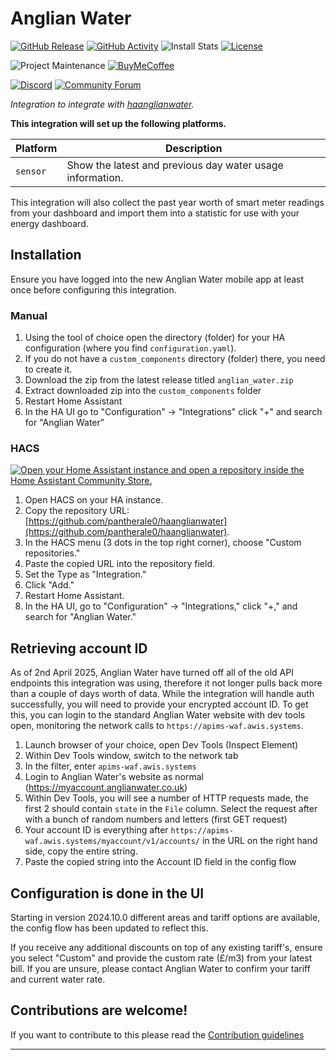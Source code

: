 # Anglian Water

[![GitHub Release][releases-shield]][releases]
[![GitHub Activity][commits-shield]][commits]
![Install Stats][stats]
[![License][license-shield]](LICENSE)

![Project Maintenance][maintenance-shield]
[![BuyMeCoffee][buymecoffeebadge]][buymecoffee]

[![Discord][discord-shield]][discord]
[![Community Forum][forum-shield]][forum]

_Integration to integrate with [haanglianwater][haanglianwater]._

**This integration will set up the following platforms.**

| Platform | Description                                    |
| -------- | ---------------------------------------------- |
| `sensor` | Show the latest and previous day water usage information. |

This integration will also collect the past year worth of smart meter readings from your dashboard and import them into a statistic for use with your energy dashboard.

## Installation

Ensure you have logged into the new Anglian Water mobile app at least once before configuring this integration.

### Manual

1. Using the tool of choice open the directory (folder) for your HA configuration (where you find `configuration.yaml`).
1. If you do not have a `custom_components` directory (folder) there, you need to create it.
1. Download the zip from the latest release titled `anglian_water.zip`
1. Extract downloaded zip into the `custom_components` folder
1. Restart Home Assistant
1. In the HA UI go to "Configuration" -> "Integrations" click "+" and search for "Anglian Water"

### HACS

[![Open your Home Assistant instance and open a repository inside the Home Assistant Community Store.](https://my.home-assistant.io/badges/hacs_repository.svg)](https://my.home-assistant.io/redirect/hacs_repository/?owner=pantherale0&category=integration&repository=haanglianwater)

1. Open HACS on your HA instance.
1. Copy the repository URL: [https://github.com/pantherale0/haanglianwater](https://github.com/pantherale0/haanglianwater).
1. In the HACS menu (3 dots in the top right corner), choose "Custom repositories."
1. Paste the copied URL into the repository field.
1. Set the Type as "Integration."
1. Click "Add."
1. Restart Home Assistant.
1. In the HA UI, go to "Configuration" -> "Integrations," click "+," and search for "Anglian Water."

## Retrieving account ID

As of 2nd April 2025, Anglian Water have turned off all of the old API endpoints this integration was using, therefore it not longer pulls back more than a couple of days worth of data. While the integration will handle auth successfully, you will need to provide your encrypted account ID. To get this, you can login to the standard Anglian Water website with dev tools open, monitoring the network calls to `https://apims-waf.awis.systems`.

1. Launch browser of your choice, open Dev Tools (Inspect Element)
1. Within Dev Tools window, switch to the network tab
1. In the filter, enter `apims-waf.awis.systems`
1. Login to Anglian Water's website as normal (https://myaccount.anglianwater.co.uk)
1. Within Dev Tools, you will see a number of HTTP requests made, the first 2 should contain `state` in the `File` column. Select the request after with a bunch of random numbers and letters (first GET request)
1. Your account ID is everything after `https://apims-waf.awis.systems/myaccount/v1/accounts/` in the URL on the right hand side, copy the entire string.
1. Paste the copied string into the Account ID field in the config flow

## Configuration is done in the UI

<!---->

Starting in version 2024.10.0 different areas and tariff options are available, the config flow has been updated to reflect this.

If you receive any additional discounts on top of any existing tariff's, ensure you select "Custom" and provide the custom rate (£/m3) from your latest bill. If you are unsure, please contact Anglian Water to confirm your tariff and current water rate.

## Contributions are welcome!

If you want to contribute to this please read the [Contribution guidelines](CONTRIBUTING.md)

---

[haanglianwater]: https://github.com/pantherale0/haanglianwater
[buymecoffee]: https://www.buymeacoffee.com/pantherale0
[buymecoffeebadge]: https://img.shields.io/badge/buy%20me%20a%20coffee-donate-yellow.svg?style=for-the-badge
[commits-shield]: https://img.shields.io/github/commit-activity/y/pantherale0/haanglianwater.svg?style=for-the-badge
[commits]: https://github.com/pantherale0/haanglianwater/commits/main
[stats]: https://img.shields.io/badge/dynamic/json?color=41BDF5&logo=home-assistant&label=integration%20usage&suffix=%20installs&cacheSeconds=15600&url=https://analytics.home-assistant.io/custom_integrations.json&query=$.anglian_water.total&style=for-the-badge
[discord]: https://discord.gg/Qa5fW2R
[discord-shield]: https://img.shields.io/discord/330944238910963714.svg?style=for-the-badge
[exampleimg]: example.png
[forum-shield]: https://img.shields.io/badge/community-forum-brightgreen.svg?style=for-the-badge
[forum]: https://community.home-assistant.io/
[license-shield]: https://img.shields.io/github/license/pantherale0/haanglianwater.svg?style=for-the-badge
[maintenance-shield]: https://img.shields.io/badge/maintainer-%40pantherale0-blue.svg?style=for-the-badge
[releases-shield]: https://img.shields.io/github/release/pantherale0/haanglianwater.svg?style=for-the-badge
[releases]: https://github.com/pantherale0/haanglianwater/releases
